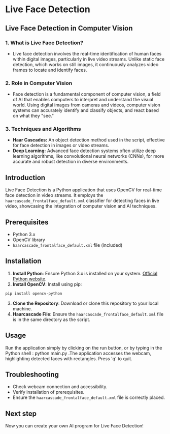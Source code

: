 # Live Face Detection

## Live Face Detection in Computer Vision
### 1. What is Live Face Detection?
- Live face detection involves the real-time identification of human faces within digital images, particularly in live video streams. Unlike static face detection, which works on still images, it continuously analyzes video frames to locate and identify faces.

### 2. Role in Computer Vision
- Face detection is a fundamental component of computer vision, a field of AI that enables computers to interpret and understand the visual world. Using digital images from cameras and videos, computer vision systems can accurately identify and classify objects, and react based on what they "see."

### 3. Techniques and Algorithms
- **Haar Cascades:** An object detection method used in the script, effective for face detection in images or video streams.
- **Deep Learning:** Advanced face detection systems often utilize deep learning algorithms, like convolutional neural networks (CNNs), for more accurate and robust detection in diverse environments.

## Introduction
Live Face Detection is a Python application that uses OpenCV for real-time face detection in video streams. It employs the `haarcascade_frontalface_default.xml` classifier for detecting faces in live video, showcasing the integration of computer vision and AI techniques.

## Prerequisites
- Python 3.x
- OpenCV library 
- `haarcascade_frontalface_default.xml` file (included)

## Installation
1. **Install Python**: Ensure Python 3.x is installed on your system. [Official Python website](https://www.python.org/downloads/).
2. **Install OpenCV**: Install using pip:
```bash
pip install opencv-python
```
3. **Clone the Repository**: Download or clone this repository to your local machine.
4. **Haarcascade File**: Ensure the `haarcascade_frontalface_default.xml` file is in the same directory as the script.

## Usage
Run the application simply by clicking on the run button, or by typing in the Python shell : 
python main.py .The application accesses the webcam, highlighting detected faces with rectangles. Press 'q' to quit.

## Troubleshooting
- Check webcam connection and accessibility.
- Verify installation of prerequisites.
- Ensure the `haarcascade_frontalface_default.xml` file is correctly placed.

## Next step
Now you can create your own AI program for Live Face Detection!

